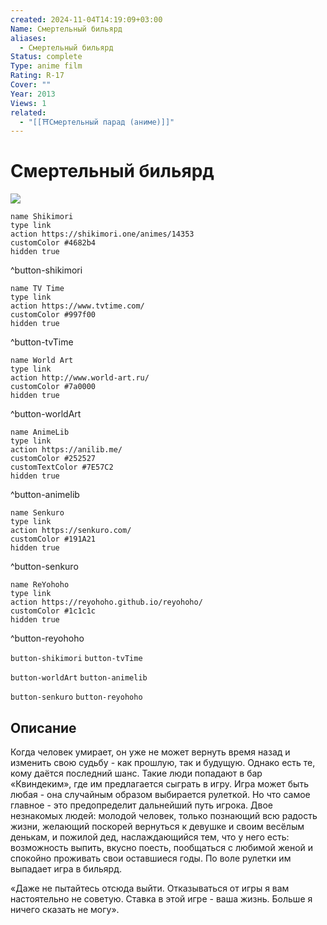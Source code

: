 ```yaml
---
created: 2024-11-04T14:19:09+03:00
Name: Смертельный бильярд
aliases:
  - Смертельный бильярд
Status: complete
Type: anime film
Rating: R-17
Cover: ""
Year: 2013
Views: 1
related:
  - "[[⛩️Смертельный парад (аниме)]]"
---
```


# Смертельный бильярд

![](https://nyaa.shikimori.one/uploads/poster/animes/14353/0edaf67e94712e875b2d0ac5119b8edd.jpeg)

```button
name Shikimori
type link
action https://shikimori.one/animes/14353
customColor #4682b4
hidden true
```
^button-shikimori

```button
name TV Time
type link
action https://www.tvtime.com/
customColor #997f00
hidden true
```
^button-tvTime

```button
name World Art
type link
action http://www.world-art.ru/
customColor #7a0000
hidden true
```
^button-worldArt

```button
name AnimeLib
type link
action https://anilib.me/
customColor #252527
customTextColor #7E57C2
hidden true
```
^button-animelib

```button
name Senkuro
type link
action https://senkuro.com/
customColor #191A21
hidden true
```
^button-senkuro

```button
name ReYohoho
type link
action https://reyohoho.github.io/reyohoho/
customColor #1c1c1c
hidden true
```
^button-reyohoho

`button-shikimori` `button-tvTime`

`button-worldArt` `button-animelib`

`button-senkuro` `button-reyohoho`

## Описание

Когда человек умирает, он уже не может вернуть время назад и изменить свою судьбу - как прошлую, так и будущую. Однако есть те, кому даётся последний шанс. Такие люди попадают в бар «Квиндеким», где им предлагается сыграть в игру. Игра может быть любая - она случайным образом выбирается рулеткой. Но что самое главное - это предопределит дальнейший путь игрока. Двое незнакомых людей: молодой человек, только познающий всю радость жизни, желающий поскорей вернуться к девушке и своим весёлым денькам, и пожилой дед, наслаждающийся тем, что у него есть: возможность выпить, вкусно поесть, пообщаться с любимой женой и спокойно проживать свои оставшиеся годы. По воле рулетки им выпадает игра в бильярд.

«Даже не пытайтесь отсюда выйти. Отказываться от игры я вам настоятельно не советую. Ставка в этой игре - ваша жизнь. Больше я ничего сказать не могу».

